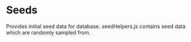 # Seeds

Provides initial seed data for database. seedHelpers.js contains seed data which are randomly sampled from.
